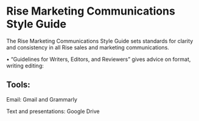 # Rise Marketing Communications Style Guide

The Rise  Marketing Communications Style Guide sets standards for clarity and consistency
in all Rise sales and marketing communications. 

• “Guidelines for Writers, Editors, and Reviewers” gives advice on format, writing editing:

Tools: 
---

Email: Gmail and Grammarly 

Text and presentations: Google Drive 

